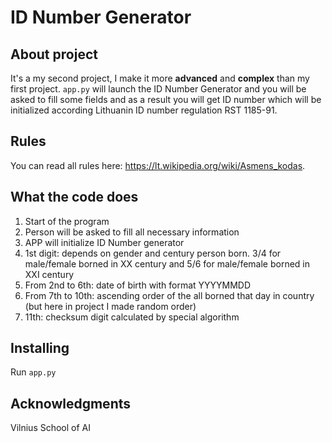 # ID Number Generator

## About project
It's a my second  project, I make it more **advanced** and **complex** than my first project.
`app.py` will launch the ID Number Generator and you will be asked to fill some fields and as a result you will get ID number which will be initialized according Lithuanin ID number regulation RST 1185-91.

## Rules
You can read all rules here: https://lt.wikipedia.org/wiki/Asmens_kodas.

## What the code does
<ol>
<li>Start of the program</li>
<li>Person will be asked to fill all necessary information</li>
<li>APP will initialize ID Number generator</li>
<li>1st digit: depends on gender and century person born. 3/4 for male/female borned in XX century and 5/6 for male/female borned in XXI century</li>
<li>From 2nd to 6th: date of birth with format YYYYMMDD</li>
<li>From 7th to 10th: ascending order of the all borned that day in country (but here in project I made random order)</li>
<li>11th: checksum digit calculated by special algorithm</li>
</ol>

## Installing
Run `app.py`

## Acknowledgments
Vilnius School of AI